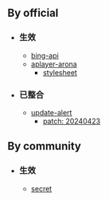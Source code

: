 ## By official
- ### 生效
  - [bing-api](/bing-api)
  - [aplayer-arona](/aplayer-arona)
    - [stylesheet](/aplayer-arona/style)
- ### 已整合
  - [update-alert](/update-alert)
    - [patch: 20240423](/update-alert/patch)

## By community
- ### 生效
  - [secret](/secret)
